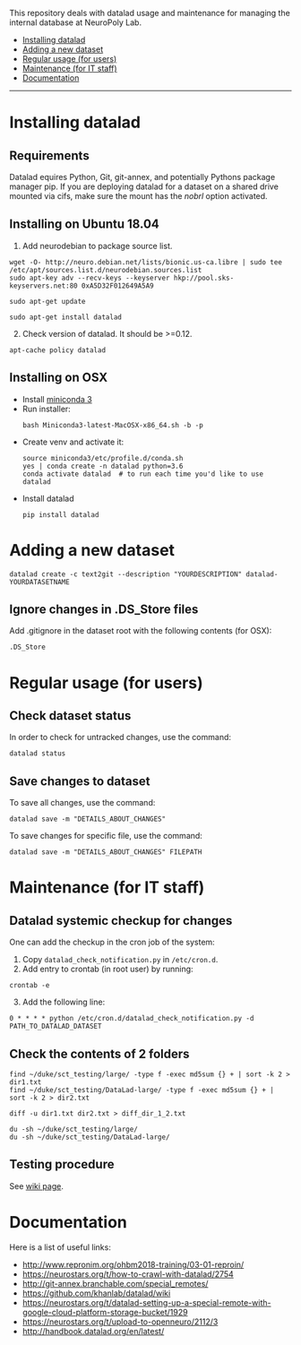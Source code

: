 This repository deals with datalad usage and maintenance for managing the internal database at NeuroPoly Lab.

- [Installing datalad](#installing-datalad)
- [Adding a new dataset](#adding-a-new-dataset)
- [Regular usage (for users)](#regular-usage-for-users)
- [Maintenance (for IT staff)](#maintenance-for-it-staff)
- [Documentation](#documentation)
---------------------------------------------

# Installing datalad

## Requirements

Datalad equires Python, Git, git-annex, and potentially Pythons package manager pip.
If you are deploying datalad for a dataset on a shared drive mounted via cifs, make sure the mount has the *nobrl* option activated.

## Installing on Ubuntu 18.04

1. Add neurodebian to package source list.
```
wget -O- http://neuro.debian.net/lists/bionic.us-ca.libre | sudo tee /etc/apt/sources.list.d/neurodebian.sources.list
sudo apt-key adv --recv-keys --keyserver hkp://pool.sks-keyservers.net:80 0xA5D32F012649A5A9

sudo apt-get update

sudo apt-get install datalad
```
2. Check version of datalad. It should be >=0.12. 
```
apt-cache policy datalad
```

## Installing on OSX

- Install [miniconda 3](https://docs.conda.io/en/latest/miniconda.html#macosx-installers)
- Run installer:
  ```
  bash Miniconda3-latest-MacOSX-x86_64.sh -b -p
  ```
- Create venv and activate it:
  ```
  source miniconda3/etc/profile.d/conda.sh
  yes | conda create -n datalad python=3.6
  conda activate datalad  # to run each time you'd like to use datalad
  ```
- Install datalad
  ```
  pip install datalad
  ```
  
# Adding a new dataset

```
datalad create -c text2git --description "YOURDESCRIPTION" datalad-YOURDATASETNAME
```

## Ignore changes in .DS_Store files

Add .gitignore in the dataset root with the following contents (for OSX):

```
.DS_Store
```

# Regular usage (for users)

## Check dataset status

In order to check for untracked changes, use the command: 

```
datalad status
```

## Save changes to dataset

To save all changes, use the command:

```
datalad save -m "DETAILS_ABOUT_CHANGES"
```

To save changes for specific file, use the command:

```
datalad save -m "DETAILS_ABOUT_CHANGES" FILEPATH
```

# Maintenance (for IT staff)

## Datalad systemic checkup for changes

One can add the checkup in the cron job of the system:
1. Copy `datalad_check_notification.py` in `/etc/cron.d`.
2. Add entry to crontab (in root user) by running:
```
crontab -e
```
3. Add the following line:
```
0 * * * * python /etc/cron.d/datalad_check_notification.py -d PATH_TO_DATALAD_DATASET
```

## Check the contents of 2 folders
```
find ~/duke/sct_testing/large/ -type f -exec md5sum {} + | sort -k 2 > dir1.txt
find ~/duke/sct_testing/DataLad-large/ -type f -exec md5sum {} + | sort -k 2 > dir2.txt

diff -u dir1.txt dir2.txt > diff_dir_1_2.txt

du -sh ~/duke/sct_testing/large/
du -sh ~/duke/sct_testing/DataLad-large/
```

## Testing procedure

See [wiki page](https://github.com/neuropoly/datalad/wiki/testing-datalad).

# Documentation

Here is a list of useful links:
- http://www.repronim.org/ohbm2018-training/03-01-reproin/
- https://neurostars.org/t/how-to-crawl-with-datalad/2754
- http://git-annex.branchable.com/special_remotes/
- https://github.com/khanlab/datalad/wiki
- https://neurostars.org/t/datalad-setting-up-a-special-remote-with-google-cloud-platform-storage-bucket/1929
- https://neurostars.org/t/upload-to-openneuro/2112/3
- http://handbook.datalad.org/en/latest/
